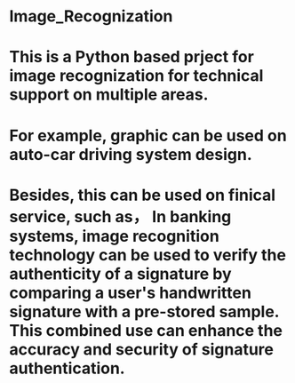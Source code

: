 # Image_Recognization
# This is a Python based prject for image recognization for technical support on multiple areas.
# For example, graphic can be used on auto-car driving system design.
# Besides, this can be used on finical service, such as， In banking systems, image recognition technology can be used to verify the authenticity of a signature by comparing a user's handwritten signature with a pre-stored sample. This combined use can enhance the accuracy and security of signature authentication.
